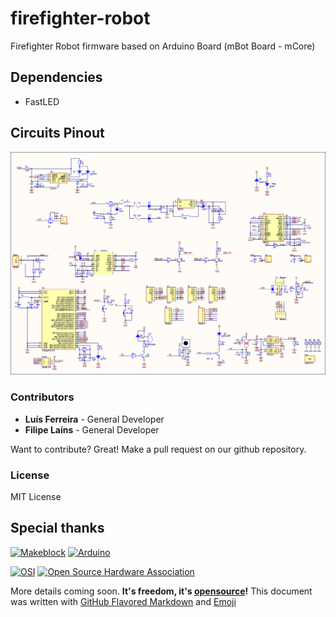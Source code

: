 # firefighter-robot
Firefighter Robot firmware based on Arduino Board (mBot Board - mCore)

## Dependencies
- FastLED

## Circuits Pinout
![IMG1](docs/Mcore.png)

### Contributors
 - **Luís Ferreira** - General Developer
 - **Filipe Laíns** - General Developer

Want to contribute? Great! Make a pull request on our github repository.

### License
MIT License

## Special thanks
[<img src="https://hax.co/wp-content/uploads/2015/11/hax-makeblock.png" alt="Makeblock" width="100">](http://www.makeblock.com/) [<img src="https://www.arduino.cc/en/uploads/Trademark/ArduinoCommunityLogo.png" alt="Arduino" width="100">](http://arduino.cc/)

[![OSI](https://opensource.org/files/osi_logo_100X133_90ppi_0.png "Open Source Initiative")](https://opensource.org/) [<img src="https://upload.wikimedia.org/wikipedia/commons/thumb/f/fd/Open-source-hardware-logo.svg/512px-Open-source-hardware-logo.svg.png" alt="Open Source Hardware Association" width="120">](http://www.oshwa.org/ "Open Source Hardware Association")

More details coming soon. **It's freedom, it's [opensource](https://opensource.org/)!**
This document was written with [GitHub Flavored Markdown](https://guides.github.com/features/mastering-markdown/) and [Emoji](http://www.emoji-cheat-sheet.com/)
